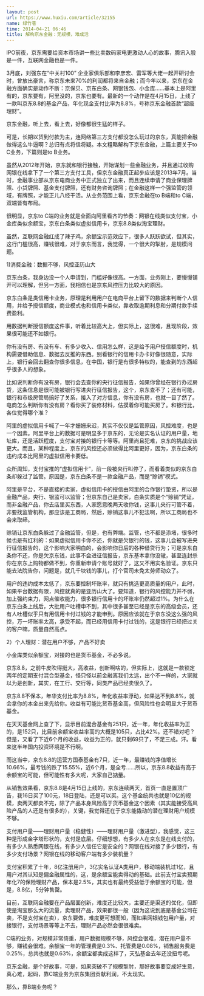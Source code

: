 ```yaml
---
layout: post
url: https://www.huxiu.com/article/32155
name: 绿竹巷
time: 2014-04-21 06:46
title: 解构京东金融：无规模，难成活
---
```

IPO前夜，京东需要给资本市场讲一些比卖数码家电更激动人心的故事，腾讯入股是一件，互联网金融也是一件。

3月底，刘强东在“中关村100” 企业家俱乐部和李彦宏、雷军等大佬一起开研讨会时，曾放出豪言，称京东未来70%的利润都将来自金融；而今年以来，京东在金融方面确实是动作不断：京保贝、京东白条、网银钱包、小金库……基本上是阿里有的，京东要有，阿里没的，京东也要有。最新的一个动作是在4月15日，上线了一款叫京东8.8的基金产品，年化现金支付比率为8.8%，号称京东金融首款“超级理财”。

京东金融，听上去，看上去，好像都很生猛的样子。

可是，长期以货到付款为主，连网络第三方支付都没怎么玩过的京东，真能把金融做得这么牛逼啊？总归有点将信将疑。本文粗略解构下京东金融，上篇主要关于to C业务，下篇则是to B业务。

虽然从2012年开始，京东就和银行接触，开始谋划一些金融业务，并且通过收购网银在线拿下了一个第三方支付工具，但京东金融真正起步应该是2013年7月。当时，金融事业部从京东电商业务中正式独立了出来，而且连续申请了商业保理牌照、小贷牌照、基金支付牌照，还有财务咨询牌照；在金融这样一个强监管的领域，有牌照，才能正儿八经干活。从业务范围上看，京东金融在to B端和to C端，双端皆有布局。

很明显，京东to C端的业务就是全面向阿里看齐的节奏：网银在线类似支付宝，小金库类似余额宝，京东白条类似虚拟信用卡，京东8.8类似淘宝理财。

虽然，互联网金融红成了辣子鸡，余额宝示范效应下，很多人跃跃欲试，但其实，这行门槛很高，赚钱很难，对于京东而言，我觉得，一个很大的掣肘，是规模问题。

1)消费金融：数据不够，风控亚历山大

京东白条，我身边没一个人申请到，门槛好像很高。一方面，业务刚上，要慢慢铺开可以理解，但另一方面，我相信也是京东风控压力比较大的原因。

京东白条是类信用卡业务，原理是利用用户在电商平台上留下的数据来判断个人信用，并给予授信额度，商业模式也和信用卡类似，靠收取逾期利息和分期付款手续费盈利。

用数据判断授信额度这件事，听着比较高大上，但实际上，这很难，且现阶段，效果很可能还不如银行。

你有没有房、有没有车、有多少收入、信用怎么样，这是给予用户授信额度时，机构需要借助信息、数据去反推的东西。别看银行的信用卡办卡好像很随意，实际上，银行会回去翻查你很多信息，在中国，银行是有很多特权的，能查到的东西超乎很多人的想象。

比如说判断你有没有房，银行会去查你的央行征信报告，如果你曾经在银行办过房贷，这条信息是很可能被银行写进央行征信报告，这个，京东查不了；还有可能，银行和市级房管局搞好了关系，接入了对方信息，你有没有房，也就一目了然了。电商怎么判断你有没有房？看你买了装修材料，估摸着你可能买房了。和银行比，各位觉得哪个准？

阿里的虚拟信用卡喊了一年才姗姗来迟，其实不仅仅是监管原因，风控难度，也是一个因素。阿里平台上的数据可是明显多于京东的，无论是实名认证的用户量，地址库，还是活跃程度，支付宝对接的银行卡等等。阿里尚且犯难，京东的挑战应该更大。而且，某种程度上，京东的风控还必须做得比阿里更好，因为，京东白条的违约成本比阿里的虚拟信用卡要低。

众所周知，支付宝推的“虚拟信用卡”，前一段被央行叫停了，而看着类似的京东白条却躲过了监管。原因是，京东白条不是一款金融产品，而是“赊销”模式。

阿里是平台，不是直接的卖家，虚拟信用卡的授信由阿里的合作银行垫资，所以是金融产品，央行、银监可以监管；但京东自己是卖家，白条实质是个“赊销”凭证，而非金融产品，你去店里买东西，人家愿意晚两天收你钱，这事儿央行可管不着，非要找监管机构，那应该是工商局，然后，赊销这事儿不犯法啊，所以工商局也不会来取缔。

赊销让京东白条躲过了金融监管，但是，也有弊端。监管，也不都是添堵，很多时候也是有红利的：如果虚拟信用卡你不还，你就是欠银行的钱，这事儿会被写进央行征信报告的，这个影响大家明白的，会影响你日后的各种借贷行为；可是京东白条你不还，你是欠京东钱，此事不会进征信报告，京东基本拿你没辙，甚至连封杀你在京东上购物都做不到，你重新申请个账号就好了，这又不用实名验证。京东只能去法院告你，问题是，就几千块钱的事儿，打个官司未免太劳师动众了。

用户的违约成本太低了，京东要控制坏账率，就只有挑选更高质量的用户，此时，如果平台数据有限，风控就真的是亚历山大了。要知道，银行的风控能力并不弱，加上强约束力，网点催收能力，很多银行信用卡的坏账率仍然超过1%。为什么在京东白条上线后，大批用户吐槽申不到，其中很多甚至已经是京东的高级会员，还有人吐槽似乎只有用信用卡付过钱的才能申到。原因应该就在于京东没这么强的风控，万一坏账率太高，承受不起，而已经用信用卡付过钱的，这是银行已经把过关的客户嘛，质量自然高点。

2）个人理财：潜在用户不够，产品不好卖

小金库类似余额宝，对接的也是货币基金，不必多说。

京东8.8，之前牛皮吹得挺大，高收益，创新啊啥的，但实际上，这就是一款锁定两年的定期支付混合型基金，怪只怪以前金融离我们太远，出个不一样的，大家就以为是创新，其实，在工行、交行等，同类产品已经卖很久了。

京东8.8不保本，年华支付比率为8.8%，年化收益率浮动，如果达不到8.8%，就会拿你的本金出来先给你。收益有可能比货币基金高，但风险性也会明显大于货币基金。

在天天基金网上查了下，显示目前混合基金有251只，近一年，年化收益率为正的，是152只，比目前余额宝收益率高的大概是105只，占比42%。还不错对吧？但是，又看了下近6个月的收益，收益为正的，就只剩69只了，不足三成。汗。看来这半年国内投资环境是不行啊。

而这当中，京东8.8的运营方国泰基金有7只，近一年，最赚钱的净值增长10.66%，最亏钱的跌了15.55%，近6个月，是全亏……所以，京东8.8收益有高于余额宝的可能，但可能性有多大呢，大家自己掂量。

从销售效果看，京东8.8是4月15日上线的，京东连续两天，首页一直是置顶广告，我16日买了100元，18日登陆，还是可以买。这个基金统共也就是10亿的规模，卖两天都卖不完，除了产品本身风险高于货币基金这个因素（其实能接受高风险产品的人还是有很多的），关键，我觉得还在于京东能撬动的潜在理财用户规模不够。

支付用户量——理财用户量（稳健性）——理财用户量（激进型），我感觉，这三种是形成金字塔形状的，支付是底层。仔细想想，有多少人在京东是在线支付的，有多少人熟悉网银在线，有多少人信任它是安全的？网银在线对接了多少银行，有多少支付场景？网银在线的移动客户端有多少装机量？

支付宝积累了十年，8亿注册用户，3亿实名认证A类用户，移动端装机过1亿，且用户对其认知是偏金融属性的，这，是余额宝能卖得动的基础。此前支付宝卖预期年化7的保险理财产品，保本是2.5%，其实也有最终受益低于余额宝的可能，但是，8.8亿，5分钟售罄。

目前，互联网金融要在产品层面创新，难度还比较大，主要还是渠道的优化，但即使是淘宝那么大的流量，卖理财产品，效果都很一般（因为这说到底是基金公司在卖，不是支付宝在卖），京东要做，难度更可想而知，而如果网银钱包用户量，对接银行，支付场景等等上不去，理财产品必然会很很难卖。

C端的业务，对规模非常倚重，用户数据规模不够，风控会很难，潜在用户量不够，赚钱会很难。余额宝一年的管理费是0.3%、托管费是0.08%，销售服务费是0.25%，总共也就是0.63%，余额宝都卖成这样了，天弘基金去年还没扭亏呢。

京东金融，是个好故事，可是，如果突破不了规模掣肘，那好故事要变成好生意，真心难，起码，靠C端业务为京东集团贡献利润，不太现实。

那么，靠B端业务呢？

